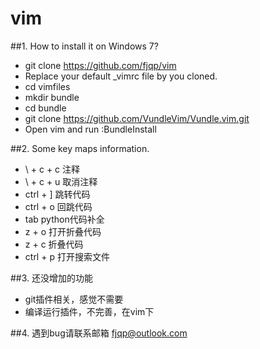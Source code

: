 # vim

##1. How to install it on Windows 7?
* git clone https://github.com/fjqp/vim 
* Replace your default _vimrc file by you cloned.
* cd vimfiles 
* mkdir bundle
* cd bundle
* git clone https://github.com/VundleVim/Vundle.vim.git
* Open vim and run :BundleInstall

##2. Some key maps information.
* \ + c + c 注释
* \ + c + u 取消注释
* ctrl + ]    跳转代码
* ctrl + o   回跳代码
* tab   python代码补全
* z + o    打开折叠代码
* z + c    折叠代码
* ctrl + p    打开搜索文件
 
##3. 还没增加的功能
* git插件相关，感觉不需要
* 编译运行插件，不完善，在vim下

##4. 遇到bug请联系邮箱
fjqp@outlook.com
